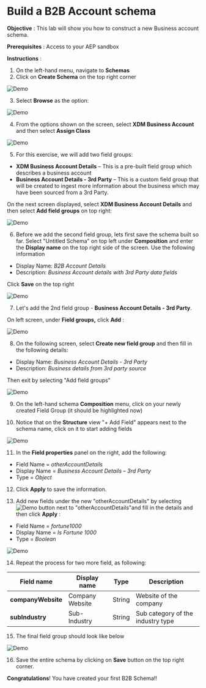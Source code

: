 **Build a B2B Account schema**
==========

**Objective** : This lab will show you how to construct a new Business account schema.

**Prerequisites** : Access to your AEP sandbox

**Instructions** :

1. On the left-hand menu, navigate to **Schemas**
2. Click on **Create Schema** on the top right corner

![Demo](./images/schemas/B2B_Lab1_1.jpg)

3. Select **Browse** as the option:

![Demo](./images/schemas/B2B_Lab1_2.jpg)

4. From the options shown on the screen, select **XDM Business Account** and then select **Assign Class**

![Demo](./images/schemas/B2B_Lab1_3.jpg)

5. For this exercise, we will add two field groups:
  - **XDM Business Account Details** – This is a pre-built field group which describes a business account
  - **Business Account Details - 3rd Party** – This is a custom field group that will be created to ingest more information about the business which may have been sourced from a 3rd Party.
 
 On the next screen displayed, select **XDM Business Account Details** and then select **Add field groups** on top right:
 
![Demo](./images/schemas/B2B_Lab1_4.jpg)

6. Before we add the second field group, lets first save the schema built so far.
   Select "Untitled Schema" on top left under **Composition** and enter the **Display name** on the top right side of the screen. Use the following information

  - Display Name: _B2B Account Details <lab attendee number>_
  - Description: _Business Account details with 3rd Party data fields_

Click **Save** on the top right

![Demo](./images/schemas/B2B_Lab1_5.jpg)

7. Let's add the 2nd field group - **Business Account Details - 3rd Party**.

On left screen, under **Field groups,** click **Add** :

![Demo](./images/schemas/B2B_Lab1_6.jpg)

8. On the following screen, select **Create new field group** and then fill in the following details:
  - Display Name: _Business Account Details - 3rd Party <lab attendee number>_
  - Description: _Business details from 3rd party source_

Then exit by selecting "Add field groups"

![Demo](./images/schemas/B2B_Lab1_7.jpg)

9. On the left-hand schema **Composition** menu, click on your newly created Field Group (it should be highlighted now)
  
10. Notice that on the **Structure** view "+ Add Field" appears next to the schema name, click on it to start adding fields
  
![Demo](./images/schemas/B2B_Lab1_8.jpg)

11. In the **Field properties** panel on the right, add the following:
  - Field Name = _otherAccountDetails_
  - Display Name = _Business Account Details – 3rd Party_
  - Type = _Object_

12. Click **Apply** to save the information.

13. Add new fields under the new &quot;otherAccountDetails&quot; by selecting ![Demo](./images/schemas/B2B_Lab1_9.jpg) button next to &quot;otherAccountDetails&quot;and fill in the details and then click **Apply** :
  - Field Name = _fortune1000_
  - Display Name = _Is Fortune 1000_
  - Type = _Boolean_

![Demo](./images/schemas/B2B_Lab1_10.jpg)

14. Repeat the process for two more field, as following:

| Field name | Display name | Type | Description |
| --- | --- | --- | --- |
| **companyWebsite** | Company Website | String | Website of the company |
| **subIndustry** | Sub-Industry | String | Sub category of the industry type |

15. The final field group should look like below

![Demo](./images/schemas/B2B_Lab1_11.jpg)

16. Save the entire schema by clicking on **Save** button on the top right corner.

**Congratulations**! You have created your first B2B Schema!!
